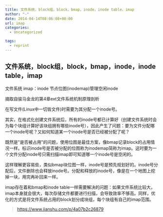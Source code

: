 ```yaml
---
title: 文件系统，block组，block，bmap，inode，inode table，imap
author: "-"
date: 2014-04-14T08:06:08+00:00
url: imap
categories:
  - Uncategorized

tags:
  - reprint
---
```

## 文件系统，block组，block，bmap，inode，inode table，imap

文件系统 imap：inode 节点位图(inodemap)管理空闲inode

摘取自骏马金龙的第4章ext文件系统机制原理剖析

在写文件(Linux中一切皆文件)时需要为其分配一个inode号。

其实，在格式化创建文件系统后，所有的inode号都已计算好（创建文件系统时会为每个块组计算好该块组拥有哪些inode号），因此产生了问题：要为文件分配哪一个inode号呢？又如何知道某一个inode号是否已经被分配了呢？

既然是"是否被占用"的问题，使用位图是最佳方案，像bmap记录block的占用情况一样。标识inode号是否被分配的位图称为inodemap简称为imap。这时要为一个文件分配inode号只需扫描imap即可知道哪一个inode号是空闲的。

这样理解更容易些，类似bmap块位图一样，inode号是预先规划好的。inode号分配后，文件删除也会释放inode号。分配和释放的inode号，像是在一个地图上挖掉一块，用完再补回来一样。

imap存在着和bmap和inode table一样需要解决的问题：如果文件系统比较大，imap本身就会很大，每次存储文件都要进行扫描，会导致效率不够高。同样，优化的方式是将文件系统占用的block划分成块组，每个块组有自己的imap范围。

>https://www.jianshu.com/p/4a07b2c26879